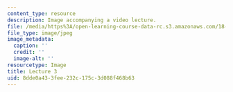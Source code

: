 ```yaml
---
content_type: resource
description: Image accompanying a video lecture.
file: /media/https%3A/open-learning-course-data-rc.s3.amazonaws.com/18-01-single-variable-calculus-fall-2006/8dde0a433fee232c175c3d088f468b63_lec03.jpg
file_type: image/jpeg
image_metadata:
  caption: ''
  credit: ''
  image-alt: ''
resourcetype: Image
title: Lecture 3
uid: 8dde0a43-3fee-232c-175c-3d088f468b63
---
```

